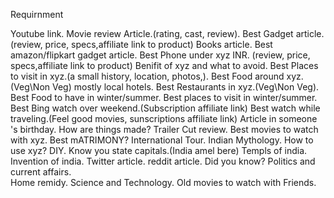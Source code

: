 Requirnment

Youtube link.
Movie review Article.(rating, cast, review).
Best Gadget article.(review, price, specs,affiliate link to product)
Books article.
Best amazon/flipkart gadget article.
Best Phone under xyz INR. (review, price, specs,affiliate link to product)
Benifit of xyz and what to avoid.
Best Places to visit in xyz.(a small history, location, photos,).
Best Food around xyz.(Veg\Non Veg) mostly local hotels.
Best Restaurants in xyz.(Veg\Non Veg).
Best Food to have in winter/summer.
Best places to visit in winter/summer.
Best Bing watch over weekend.(Subscription affiliate link)
Best watch while traveling.(Feel good movies, sunscriptions affiliate link)
Article in someone 's birthday.
How are things made?
Trailer Cut review.
Best movies to watch with xyz.
Best mATRIMONY?
International Tour.
Indian Mythology.
How to use xyz?
DIY.
Know you state capitals.(India amel bere)
Templs of india.
Invention of india.
Twitter article.
reddit article.
Did you know? 
Politics and current affairs.     
Home remidy.
Science and Technology.
Old movies to watch with Friends.